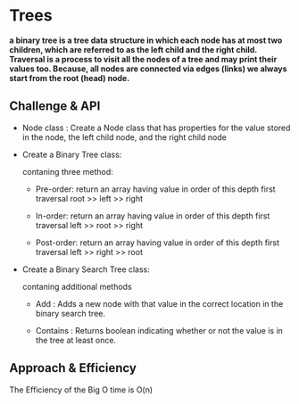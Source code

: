 # Trees

**a binary tree is a tree data structure in which each node has at most two children, which are referred to as the left child and the right child. Traversal is a process to visit all the nodes of a tree and may print their values too. Because, all nodes are connected via edges (links) we always start from the root (head) node.**

## Challenge & API


* Node class : Create a Node class that has properties for the value stored in the node, the left child node, and the right child node

* Create a Binary Tree class:

    contaning three method:

    - Pre-order: return an array having value in order of this depth first traversal   root >> left >> right

    - In-order: return an array having value in order of this depth first traversal    left >> root >> right

    - Post-order: return an array having value in order of this depth first traversal  left >> right >> root


* Create a Binary Search Tree class:

    contaning additional methods

    - Add : Adds a new node with that value in the correct location in the binary search tree.

    - Contains : Returns boolean indicating whether or not the value is in the tree at least once.


## Approach & Efficiency

The Efficiency of the Big O time is O(n)


